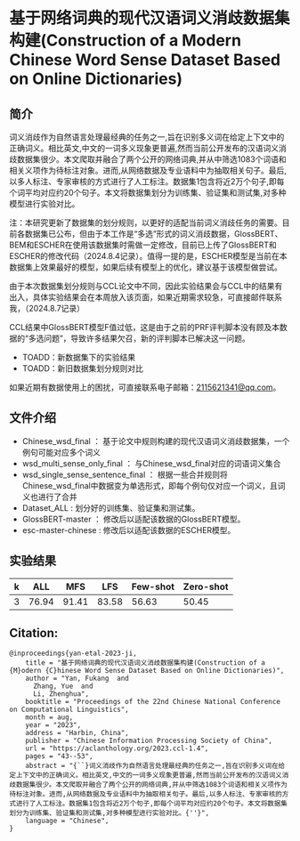 # 基于网络词典的现代汉语词义消歧数据集构建(Construction of a Modern Chinese Word Sense Dataset Based on Online Dictionaries)


## 简介

词义消歧作为自然语言处理最经典的任务之一,旨在识别多义词在给定上下文中的正确词义。相比英文,中文的一词多义现象更普遍,然而当前公开发布的汉语词义消歧数据集很少。本文爬取并融合了两个公开的网络词典,并从中筛选1083个词语和相关义项作为待标注对象。进而,从网络数据及专业语料中为抽取相关句子。最后,以多人标注、专家审核的方式进行了人工标注。数据集1包含将近2万个句子,即每个词平均对应约20个句子。本文将数据集划分为训练集、验证集和测试集,对多种模型进行实验对比。


注：本研究更新了数据集的划分规则，以更好的适配当前词义消歧任务的需要。目前各数据集已公布，但由于本工作是“多选”形式的词义消歧数据，GlossBERT、BEM和ESCHER在使用该数据集时需做一定修改，目前已上传了GlossBERT和ESCHER的修改代码（2024.8.4记录）。值得一提的是，ESCHER模型是当前在本数据集上效果最好的模型，如果后续有模型上的优化，建议基于该模型做尝试。

由于本次数据集划分规则与CCL论文中不同，因此实验结果会与CCL中的结果有出入，具体实验结果会在本周放入该页面，如果近期需求较急，可直接邮件联系我，（2024.8.7记录）

CCL结果中GlossBERT模型F值过低，这是由于之前的PRF评判脚本没有顾及本数据的“多选问题”，导致许多结果欠召，新的评判脚本已解决这一问题。

* TOADD：新数据集下的实验结果
* TOADD：新旧数据集划分规则对比

如果近期有数据使用上的困扰，可直接联系电子邮箱：2115621341@qq.com。


## 文件介绍


* Chinese_wsd_final    ：    基于论文中规则构建的现代汉语词义消歧数据集，一个例句可能对应多个词义
* wsd_multi_sense_only_final    ：    与Chinese_wsd_final对应的词语词义集合
* wsd_single_sense_sentence_final    ：    根据一些合并规则将Chinese_wsd_final中数据变为单选形式，即每个例句仅对应一个词义，且词义也进行了合并
* Dataset_ALL    :    划分好的训练集、验证集和测试集。
* GlossBERT-master    ：    修改后以适配该数据的GlossBERT模型。
* esc-master-chinese    :    修改后以适配该数据的ESCHER模型。    

## 实验结果

| k | ALL   | MFS   | LFS   | Few-shot | Zero-shot |
|---|-------|-------|-------|----------|-----------|
| 3 | 76.94 | 91.41 | 83.58 | 56.63    | 50.45     |




## Citation:

```
@inproceedings{yan-etal-2023-ji,
    title = "基于网络词典的现代汉语词义消歧数据集构建(Construction of a {M}odern {C}hinese Word Sense Dataset Based on Online Dictionaries)",
    author = "Yan, Fukang  and
      Zhang, Yue  and
      Li, Zhenghua",
    booktitle = "Proceedings of the 22nd Chinese National Conference on Computational Linguistics",
    month = aug,
    year = "2023",
    address = "Harbin, China",
    publisher = "Chinese Information Processing Society of China",
    url = "https://aclanthology.org/2023.ccl-1.4",
    pages = "43--53",
    abstract = "{``}词义消歧作为自然语言处理最经典的任务之一,旨在识别多义词在给定上下文中的正确词义。相比英文,中文的一词多义现象更普遍,然而当前公开发布的汉语词义消歧数据集很少。本文爬取并融合了两个公开的网络词典,并从中筛选1083个词语和相关义项作为待标注对象。进而,从网络数据及专业语料中为抽取相关句子。最后,以多人标注、专家审核的方式进行了人工标注。数据集1包含将近2万个句子,即每个词平均对应约20个句子。本文将数据集划分为训练集、验证集和测试集,对多种模型进行实验对比。{''}",
    language = "Chinese",
}

```
